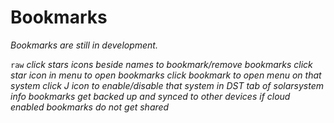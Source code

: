 # Bookmarks

*Bookmarks are still in development.*

`raw`
*click stars icons beside names to bookmark/remove bookmarks
click star icon in menu to open bookmarks
click bookmark to open menu on that system
click J icon to enable/disable that system in DST tab of solarsystem info
bookmarks get backed up and synced to other devices if cloud enabled
bookmarks do not get shared*

<!--stackedit_data:
eyJoaXN0b3J5IjpbNzA3MTgwMzQ5LC01OTkxODgxNDMsMTM3Mj
M4Mzk3NSwtMTM5MTgxNDAyMCwtMTY5ODQ0NTUwMF19
-->